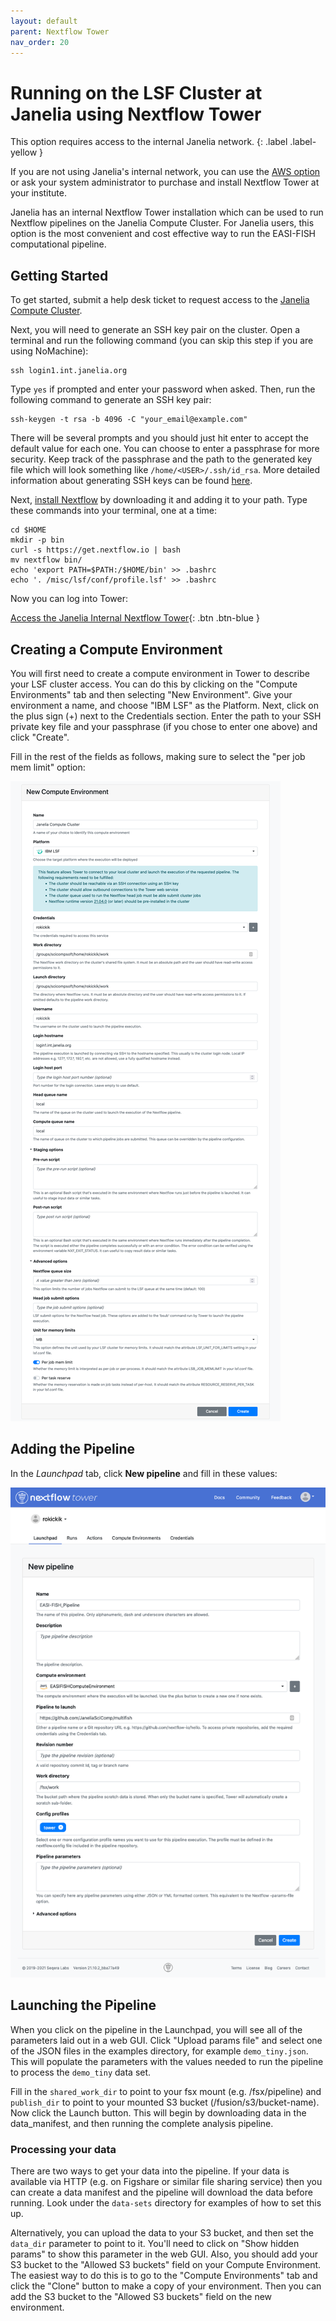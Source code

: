```yaml
---
layout: default
parent: Nextflow Tower
nav_order: 20
---
```


# Running on the LSF Cluster at Janelia using Nextflow Tower

This option requires access to the internal Janelia network.
{: .label .label-yellow }

If you are not using Janelia's internal network, you can use the [AWS option](AWS.html) or ask your system administrator to purchase and install Nextflow Tower at your institute.

Janelia has an internal Nextflow Tower installation which can be used to run Nextflow pipelines on the Janelia Compute Cluster. For Janelia users, this option is the most convenient and cost effective way to run the EASI-FISH computational pipeline.

## Getting Started

To get started, submit a help desk ticket to request access to the [Janelia Compute Cluster](https://wiki.int.janelia.org/wiki/display/ScientificComputing/Janelia+Compute+Cluster).

Next, you will need to generate an SSH key pair on the cluster. Open a terminal and run the following command (you can skip this step if you are using NoMachine):

    ssh login1.int.janelia.org

Type `yes` if prompted and enter your password when asked. Then, run the following command to generate an SSH key pair:

    ssh-keygen -t rsa -b 4096 -C "your_email@example.com"

There will be several prompts and you should just hit enter to accept the default value for each one. You can choose to enter a passphrase for more security. Keep track of the passphrase and the path to the generated key file which will look something like `/home/<USER>/.ssh/id_rsa`. More detailed information about generating SSH keys can be found [here](https://docs.github.com/en/authentication/connecting-to-github-with-ssh/generating-a-new-ssh-key-and-adding-it-to-the-ssh-agent).

Next, [install Nextflow](https://www.nextflow.io/docs/latest/getstarted.html) by downloading it and adding it to your path. Type these commands into your terminal, one at a time:

    cd $HOME
    mkdir -p bin
    curl -s https://get.nextflow.io | bash
    mv nextflow bin/ 
    echo 'export PATH=$PATH:/$HOME/bin' >> .bashrc
    echo '. /misc/lsf/conf/profile.lsf' >> .bashrc

Now you can log into Tower:

[Access the Janelia Internal Nextflow Tower](http://nextflow.int.janelia.org){: .btn .btn-blue }

## Creating a Compute Environment

You will first need to create a compute environment in Tower to describe your LSF cluster access. You can do this by clicking on the "Compute Environments" tab and then selecting "New Environment". Give your environment a name, and choose "IBM LSF" as the Platform. Next, click on the plus sign (+) next to the Credentials section. Enter the path to your SSH private key file and your passphrase (if you chose to enter one above) and click "Create".

Fill in the rest of the fields as follows, making sure to select the "per job mem limit" option:

![Screen of creating an LSF compute environment](../images/compute_env_lsf.png)

## Adding the Pipeline

In the *Launchpad* tab, click **New pipeline** and fill in these values:

![Screenshot of creating a new pipeline](../images/new_pipeline.png)

## Launching the Pipeline

When you click on the pipeline in the Launchpad, you will see all of the parameters laid out in a web GUI. Click "Upload params file" and select one of the JSON files in the examples directory, for example `demo_tiny.json`. This will populate the parameters with the values needed to run the pipeline to process the `demo_tiny` data set.

Fill in the `shared_work_dir` to point to your fsx mount (e.g. /fsx/pipeline) and `publish_dir` to point to your mounted S3 bucket (/fusion/s3/bucket-name). Now click the Launch button. This will begin by downloading data in the data_manifest, and then running the complete analysis pipeline.

### Processing your data

There are two ways to get your data into the pipeline. If your data is available via HTTP (e.g. on Figshare or similar file sharing service) then you can create a data manifest and the pipeline will download the data before running. Look under the `data-sets` directory for examples of how to set this up.

Alternatively, you can upload the data to your S3 bucket, and then set the `data_dir` parameter to point to it. You'll need to click on "Show hidden params" to show this parameter in the web GUI. Also, you should add your S3 bucket to the "Allowed S3 buckets" field on your Compute Environment. The easiest way to do this is to go to the "Compute Environments" tab and click the "Clone" button to make a copy of your environment. Then you can add the S3 bucket to the "Allowed S3 buckets" field on the new environment.
